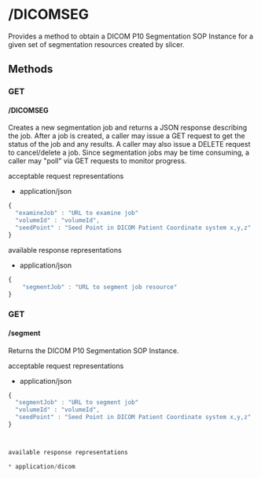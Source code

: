 # /DICOMSEG

Provides a method to obtain a DICOM P10 Segmentation SOP Instance for a given set of segmentation resources
created by slicer.

## Methods

### GET
#### /DICOMSEG

Creates a new segmentation job and returns a JSON response describing the job.  After a job
is created, a caller may issue a GET request to get the status of the job and any results.  A
caller may also issue a DELETE request to cancel/delete a job.  Since segmentation jobs may
be time consuming, a caller may "poll" via GET requests to monitor progress.

acceptable request representations

* application/json

```javascript
{
  "examineJob" : "URL to examine job"
  "volumeId" : "volumeId",
  "seedPoint" : "Seed Point in DICOM Patient Coordinate system x,y,z"
}


```

available response representations

* application/json

```javascript
{
    "segmentJob" : "URL to segment job resource"
}
```

### GET
#### /segment

Returns the DICOM P10 Segmentation SOP Instance.

acceptable request representations

* application/json

```javascript
{
  "segmentJob" : "URL to segment job"
  "volumeId" : "volumeId",
  "seedPoint" : "Seed Point in DICOM Patient Coordinate system x,y,z"
}



available response representations

* application/dicom

